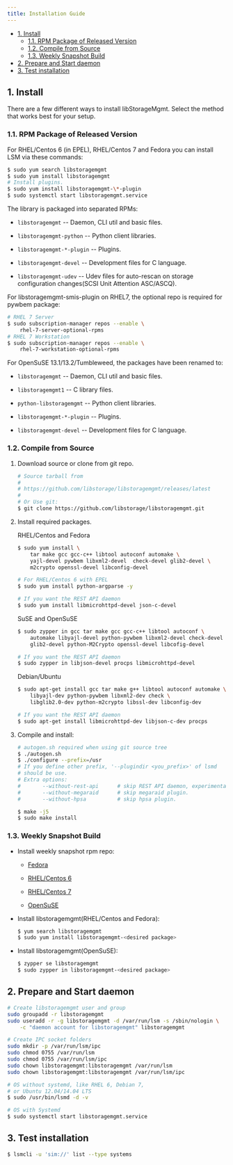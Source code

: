 ```yaml
---
title: Installation Guide
---
```


* [1. Install][01]
    * [1.1. RPM Package of Released Version][0101]
    * [1.2. Compile from Source][0102]
    * [1.3. Weekly Snapshot Build][0103]
* [2. Prepare and Start daemon][02]
* [3. Test installation][03]

## 1. Install

There are a few different ways to install libStorageMgmt.
Select the method that works best for your setup.

### 1.1. RPM Package of Released Version
For RHEL/Centos 6 (in EPEL), RHEL/Centos 7 and Fedora you can install
LSM via these commands:

```bash
$ sudo yum search libstoragemgmt
$ sudo yum install libstoragemgmt
# Install plugins.
$ sudo yum install libstoragemgmt-\*-plugin
$ sudo systemctl start libstoragemgmt.service
```

The library is packaged into separated RPMs:

* `libstoragemgmt` -- Daemon, CLI util and basic files.

* `libstoragemgmt-python` -- Python client libraries.

* `libstoragemgmt-*-plugin` -- Plugins.

* `libstoragemgmt-devel` -- Development files for C language.

* `libstoragemgmt-udev` -- Udev files for auto-rescan on storage
  configuration changes(SCSI Unit Attention ASC/ASCQ).

For libstoragemgmt-smis-plugin on RHEL7, the optional repo
is required for pywbem package:

```bash
# RHEL 7 Server
$ sudo subscription-manager repos --enable \
    rhel-7-server-optional-rpms
# RHEL 7 Workstation
$ sudo subscription-manager repos --enable \
    rhel-7-workstation-optional-rpms
```

For OpenSuSE 13.1/13.2/Tumbleweed, the packages have been renamed to:

* `libstoragemgmt` -- Daemon, CLI util and basic files.

* `libstoragemgmt1` -- C library files.

* `python-libstoragemgmt` -- Python client libraries.

* `libstoragemgmt-*-plugin` -- Plugins.

* `libstoragemgmt-devel` -- Development files for C language.

### 1.2. Compile from Source

1. Download source or clone from git repo.

    ```bash
    # Source tarball from
    #
    # https://github.com/libstorage/libstoragemgmt/releases/latest
    #
    # Or Use git:
    $ git clone https://github.com/libstorage/libstoragemgmt.git
    ```

2. Install required packages.

    RHEL/Centos and Fedora

    ```bash
    $ sudo yum install \
        tar make gcc gcc-c++ libtool autoconf automake \
        yajl-devel pywbem libxml2-devel  check-devel glib2-devel \
        m2crypto openssl-devel libconfig-devel

    # For RHEL/Centos 6 with EPEL
    $ sudo yum install python-argparse -y

    # If you want the REST API daemon
    $ sudo yum install libmicrohttpd-devel json-c-devel
    ```

    SuSE and OpenSuSE

    ```bash
    $ sudo zypper in gcc tar make gcc gcc-c++ libtool autoconf \
        automake libyajl-devel python-pywbem libxml2-devel check-devel \
        glib2-devel python-M2Crypto openssl-devel libcofig-devel

    # If you want the REST API daemon
    $ sudo zypper in libjson-devel procps libmicrohttpd-devel
    ```

    Debian/Ubuntu

    ```bash
    $ sudo apt-get install gcc tar make g++ libtool autoconf automake \
        libyajl-dev python-pywbem libxml2-dev check \
        libglib2.0-dev python-m2crypto libssl-dev libconfig-dev

    # If you want the REST API daemon
    $ sudo apt-get install libmicrohttpd-dev libjson-c-dev procps
    ```

4. Compile and install:

    ```bash
    # autogen.sh required when using git source tree
    $ ./autogen.sh
    $ ./configure --prefix=/usr
    # If you define other prefix, '--plugindir <you_prefix>' of lsmd
    # should be use.
    # Extra options:
    #       --without-rest-api      # skip REST API daemon, experimental
    #       --without-megaraid      # skip megaraid plugin.
    #       --without-hpsa          # skip hpsa plugin.

    $ make -j5
    $ sudo make install
    ```

### 1.3. Weekly Snapshot Build

* Install weekly snapshot rpm repo:

    * [Fedora][1]

    * [RHEL/Centos 6][2]

    * [RHEL/Centos 7][3]

    * [OpenSuSE][4]

* Install libstoragemgmt(RHEL/Centos and Fedora):

    ```bash
    $ yum search libstoragemgmt
    $ sudo yum install libstoragemgmt-<desired package>
    ```

* Install libstoragemgmt(OpenSuSE):

    ```bash
    $ zypper se libstoragemgmt
    $ sudo zypper in libstoragemgmt-<desired package>
    ```

## 2. Prepare and Start daemon

```bash
# Create libstoragemgmt user and group
sudo groupadd -r libstoragemgmt
sudo useradd -r -g libstoragemgmt -d /var/run/lsm -s /sbin/nologin \
    -c "daemon account for libstoragemgmt" libstoragemgmt

# Create IPC socket folders
sudo mkdir -p /var/run/lsm/ipc
sudo chmod 0755 /var/run/lsm
sudo chmod 0755 /var/run/lsm/ipc
sudo chown libstoragemgmt:libstoragemgmt /var/run/lsm
sudo chown libstoragemgmt:libstoragemgmt /var/run/lsm/ipc

# OS without systemd, like RHEL 6, Debian 7,
# or Ubuntu 12.04/14.04 LTS
$ sudo /usr/bin/lsmd -d -v

# OS with Systemd
$ sudo systemctl start libstoragemgmt.service
```

## 3. Test installation

```bash
$ lsmcli -u 'sim://' list --type systems
```
[01]: #1-install
[0101]: #1-1-rpm-package-of-released-version
[0102]: #1-2-compile-from-source
[0103]: #1-3-weekly-snapshot-build
[02]: #2-prepare-and-start-daemon
[03]: #3-test-installation

[1]: http://download.opensuse.org/repositories/home:/cathay4t:/libstoragemgmt-git-fedora/
[2]: http://download.opensuse.org/repositories/home:/cathay4t:/libstoragemgmt-git-rhel6/CentOS_6/home:cathay4t:libstoragemgmt-git-rhel6.repo
[3]: http://download.opensuse.org/repositories/home:/cathay4t:/libstoragemgmt-git-rhel7/CentOS_7/home:cathay4t:libstoragemgmt-git-rhel7.repo
[4]: http://download.opensuse.org/repositories/home:/cathay4t:/libstoragemgmt-git-suse/
